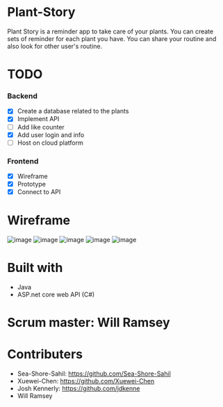 # Plant-Story
Plant Story is a reminder app to take care of your plants. You can create sets of reminder for each plant you have. You can share your routine and also look for other user's routine.

# TODO
### Backend
- [x] Create a database related to the plants
- [x] Implement API
- [ ] Add like counter
- [x] Add user login and info
- [ ] Host on cloud platform
### Frontend
- [x] Wireframe
- [x] Prototype
- [x] Connect to API

# Wireframe
![image](https://github.com/Xuewei-Chen/Plant-Nanny/blob/main/Wireframe/Plant%20Nanny%20-%20Google%20Pixel%205%20-%201.png)
![image](https://github.com/Xuewei-Chen/Plant-Nanny/blob/main/Wireframe/Plant%20Nanny%20-%20Google%20Pixel%205%20-%202.png)
![image](https://github.com/Xuewei-Chen/Plant-Nanny/blob/main/Wireframe/Plant%20Nanny%20-%20Google%20Pixel%205%20-%203.png)
![image](https://github.com/Xuewei-Chen/Plant-Nanny/blob/main/Wireframe/Plant%20Nanny%20-%20Google%20Pixel%205%20-%204.png)
![image](https://github.com/Xuewei-Chen/Plant-Nanny/blob/main/Wireframe/Plant%20Nanny%20-%20Google%20Pixel%205%20-%205.png)

# Built with
- Java
- ASP.net core web API (C#)

# Scrum master: Will Ramsey

# Contributers
- Sea-Shore-Sahil: https://github.com/Sea-Shore-Sahil
- Xuewei-Chen: https://github.com/Xuewei-Chen
- Josh Kennerly: https://github.com/jdkenne
- Will Ramsey
